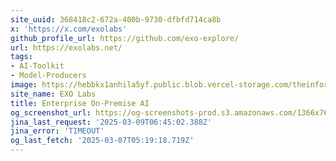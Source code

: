 ```yaml
---
site_uuid: 368418c2-672a-400b-9730-dfbfd714ca8b
x: 'https://x.com/exolabs'
github_profile_url: https://github.com/exo-explore/
url: https://exolabs.net/
tags:
- AI-Toolkit
- Model-Producers
image: https://hebbkx1anhila5yf.public.blob.vercel-storage.com/theinformation_logo-UpZgzlApi9eYGQgmLw1aPjRywGXjkz.jpeg
site_name: EXO Labs
title: Enterprise On-Premise AI
og_screenshot_url: https://og-screenshots-prod.s3.amazonaws.com/1366x768/80/false/f134fe6e6e3499157922d843be80cfe6b279a904ff225d8fd86c03891bf6c68a.jpeg
jina_last_request: '2025-03-09T06:45:02.388Z'
jina_error: 'TIMEOUT'
og_last_fetch: '2025-03-07T05:19:18.719Z'
---
```


